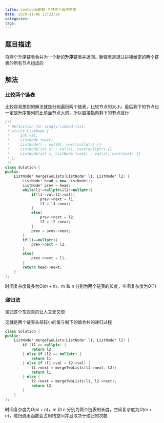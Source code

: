```yaml
---
title: Leetcode刷题-合并两个有序链表
date: 2020-11-06 13:23:20
categories:
tags:
---
```


## 题目描述
将两个升序链表合并为一个新的**升序**链表并返回。新链表是通过拼接给定的两个链表的所有节点组成的

<!--more-->

## 解法

### 比较两个链表
比较容易想到的解法就是分别遍历两个链表，比较节点的大小。最后剩下的节点也一定是升序排列的比前面节点大的，所以直接指向剩下的节点就行

```C++
/**
 * Definition for singly-linked list.
 * struct ListNode {
 *     int val;
 *     ListNode *next;
 *     ListNode() : val(0), next(nullptr) {}
 *     ListNode(int x) : val(x), next(nullptr) {}
 *     ListNode(int x, ListNode *next) : val(x), next(next) {}
 * };
 */
class Solution {
public:
    ListNode* mergeTwoLists(ListNode* l1, ListNode* l2) {
        ListNode* head = new ListNode();
        ListNode* prev = head;
        while(l1!=nullptr&&l2!=nullptr){
            if(l1->val<l2->val){
                prev->next = l1;
                l1 = l1->next;
            }
            else{
                prev->next = l2;
                l2 = l2->next;
            }
            prev = prev->next;
        }
        if(l1==nullptr){
            prev->next = l2;
        }
        else{
            prev->next = l1;
        }
        return head->next;
    }
};
```
时间复杂度最多为$O(m+n)$，m 和 n 分别为两个链表的长度，空间复杂度为$O(1)$

### 递归法
递归这个东西真的让人又爱又恨

这就是两个链表头部较小的值与剩下的值合并的递归过程

```C++
class Solution {
public:
    ListNode* mergeTwoLists(ListNode* l1, ListNode* l2) {
        if (l1 == nullptr) {
            return l2;
        } else if (l2 == nullptr) {
            return l1;
        } else if (l1->val < l2->val) {
            l1->next = mergeTwoLists(l1->next, l2);
            return l1;
        } else {
            l2->next = mergeTwoLists(l1, l2->next);
            return l2;
        }
    }
};
```
时间复杂度为$O(m+n)$，m 和 n 分别为两个链表的长度，空间复杂度为$O(m+n)$，递归调用函数会占用栈空间并且取决于递归的次数
